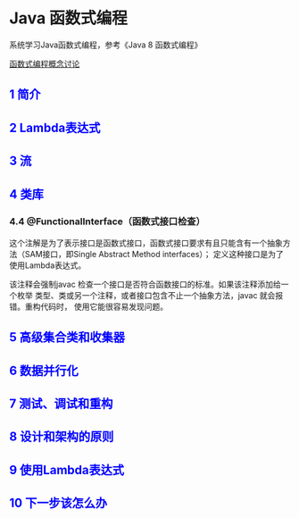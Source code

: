 # Java 函数式编程

系统学习Java函数式编程，参考《Java 8 函数式编程》

[函数式编程概念讨论](https://github.com/justinyhuang/Functional-Programming-For-The-Rest-of-Us-Cn/blob/master/FunctionalProgrammingForTheRestOfUs.cn.md)

## <font color="blue">1 简介</font>

## <font color="blue">2 Lambda表达式</font>

## <font color="blue">3 流</font>

## <font color="blue">4 类库</font>

### 4.4 @FunctionalInterface（函数式接口检查）

这个注解是为了表示接口是函数式接口，函数式接口要求有且只能含有一个抽象方法（SAM接口，即Single Abstract Method interfaces）；
定义这种接口是为了使用Lambda表达式。

该注释会强制javac 检查一个接口是否符合函数接口的标准。如果该注释添加给一个枚举
类型、类或另一个注释，或者接口包含不止一个抽象方法，javac 就会报错。重构代码时，
使用它能很容易发现问题。

## <font color="blue">5 高级集合类和收集器</font>

## <font color="blue">6 数据并行化</font>

## <font color="blue">7 测试、调试和重构</font>

## <font color="blue">8 设计和架构的原则</font>

## <font color="blue">9 使用Lambda表达式</font>

## <font color="blue">10 下一步该怎么办</font>

 